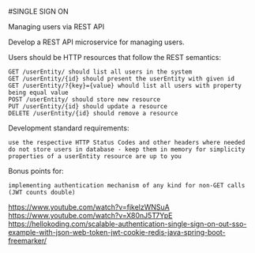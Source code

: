 #SINGLE SIGN ON

Managing users via REST API

Develop a REST API microservice for managing users.

Users should be HTTP resources that follow the REST semantics:

    GET /userEntity/ should list all users in the system
    GET /userEntity/{id} should present the userEntity with given id
    GET /userEntity/?{key}={value} whould list all users with property being equal value
    POST /userEntity/ should store new resource
    PUT /userEntity/{id} should update a resource
    DELETE /userEntity/{id} should remove a resource

Development standard requirements:

    use the respective HTTP Status Codes and other headers where needed
    do not store users in database - keep them in memory for simplicity
    properties of a userEntity resource are up to you

Bonus points for:

    implementing authentication mechanism of any kind for non-GET calls (JWT counts double)

https://www.youtube.com/watch?v=fjkelzWNSuA
https://www.youtube.com/watch?v=X80nJ5T7YpE
https://hellokoding.com/scalable-authentication-single-sign-on-out-sso-example-with-json-web-token-jwt-cookie-redis-java-spring-boot-freemarker/